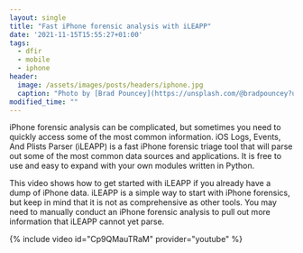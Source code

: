 ```yaml
---
layout: single
title: "Fast iPhone forensic analysis with iLEAPP"
date: '2021-11-15T15:55:27+01:00'
tags:
  - dfir
  - mobile
  - iphone
header:
  image: /assets/images/posts/headers/iphone.jpg
  caption: "Photo by [Brad Pouncey](https://unsplash.com/@bradpouncey?utm_source=unsplash&utm_medium=referral&utm_content=creditCopyText) on [Unsplash](https://unsplash.com/s/photos/fast?utm_source=unsplash&utm_medium=referral&utm_content=creditCopyText)"
modified_time: ""
---
```


iPhone forensic analysis can be complicated, but sometimes you need to quickly access some of the most common information. iOS Logs, Events, And Plists Parser (iLEAPP) is a fast iPhone forensic triage tool that will parse out some of the most common data sources and applications. It is free to use and easy to expand with your own modules written in Python.

This video shows how to get started with iLEAPP if you already have a dump of iPhone data. iLEAPP is a simple way to start with iPhone forensics, but keep in mind that it is not as comprehensive as other tools. You may need to manually conduct an iPhone forensic analysis to pull out more information that iLEAPP cannot yet parse.

{% include video id="Cp9QMauTRaM" provider="youtube" %}